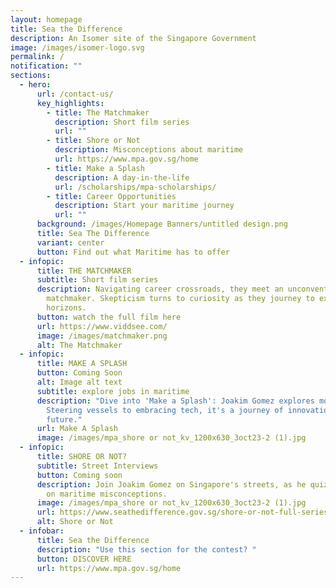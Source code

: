 ```yaml
---
layout: homepage
title: Sea the Difference
description: An Isomer site of the Singapore Government
image: /images/isomer-logo.svg
permalink: /
notification: ""
sections:
  - hero:
      url: /contact-us/
      key_highlights:
        - title: The Matchmaker
          description: Short film series
          url: ""
        - title: Shore or Not
          description: Misconceptions about maritime
          url: https://www.mpa.gov.sg/home
        - title: Make a Splash
          description: A day-in-the-life
          url: /scholarships/mpa-scholarships/
        - title: Career Opportunities
          description: Start your maritime journey
          url: ""
      background: /images/Homepage Banners/untitled design.png
      title: Sea The Difference
      variant: center
      button: Find out what Maritime has to offer
  - infopic:
      title: THE MATCHMAKER
      subtitle: Short film series
      description: Navigating career crossroads, they meet an unconventional
        matchmaker. Skepticism turns to curiosity as they journey to explore new
        horizons.
      button: watch the full film here
      url: https://www.viddsee.com/
      image: /images/matchmaker.png
      alt: The Matchmaker
  - infopic:
      title: MAKE A SPLASH
      button: Coming Soon
      alt: Image alt text
      subtitle: explore jobs in maritime
      description: "Dive into 'Make a Splash': Joakim Gomez explores modern maritime.
        Steering vessels to embracing tech, it's a journey of innovation and the
        future."
      url: Make A Splash
      image: /images/mpa_shore or not_kv_1200x630_3oct23-2 (1).jpg
  - infopic:
      title: SHORE OR NOT?
      subtitle: Street Interviews
      button: Coming soon
      description: Join Joakim Gomez on Singapore's streets, as he quizzes strangers
        on maritime misconceptions.
      image: /images/mpa_shore or not_kv_1200x630_3oct23-2 (1).jpg
      url: https://www.seathedifference.gov.sg/shore-or-not-full-series/
      alt: Shore or Not
  - infobar:
      title: Sea the Difference
      description: "Use this section for the contest? "
      button: DISCOVER HERE
      url: https://www.mpa.gov.sg/home
---
```

